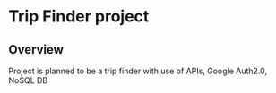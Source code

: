 # Trip Finder project

## Overview
   Project is planned to be a trip finder with use of APIs, Google Auth2.0, NoSQL DB
